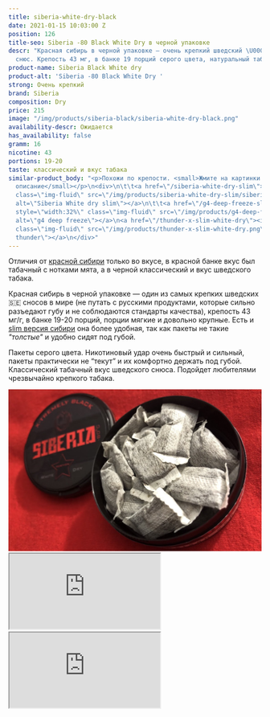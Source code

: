 ```yaml
---
title: siberia-white-dry-black
date: 2021-01-15 10:03:00 Z
position: 126
title-seo: Siberia -80 Black White Dry в черной упаковке
descr: "Красная сибирь в черной упаковке — очень крепкий шведский \U0001F1F8\U0001F1EA
  снюс. Крепость 43 мг, в банке 19 порций серого цвета, натуральный табачный вкус. "
product-name: Siberia Black White dry
product-alt: 'Siberia -80 Black White Dry '
strong: Очень крепкий
brand: Siberia
composition: Dry
price: 215
image: "/img/products/siberia-black/siberia-white-dry-black.png"
availability-descr: Ожидается
has_availability: false
gramm: 16
nicotine: 43
portions: 19-20
taste: классический и вкус табака
similar-product_body: "<p>Похожи по крепости. <small>Жмите на картинки и читайте полное
  описание</small></p>\n<div>\n\t\t<a href=\"/siberia-white-dry-slim\"><img style=\"width:32%\"
  class=\"img-fluid\" src=\"/img/products/siberia-white-dry-slim/siberia-open-and-cryo.jpg\"
  alt=\"Siberia White dry slim\"></a>\n\t\t<a href=\"/g4-deep-freeze-slim-all-white\"><img
  style=\"width:32%\" class=\"img-fluid\" src=\"/img/products/g4-deep-freeze.jpg\"
  alt=\"g4 deep freeze\"></a>\n<a href=\"/thunder-x-slim-white-dry\"><img style=\"width:32%\"
  class=\"img-fluid\" src=\"/img/products/thunder-x-slim-white-dry.png\" alt=\"Снюс
  thunder\"></a>\n</div>"
---
```


Отличия от [красной сибири](/siberia-white) только во вкусе, в красной банке вкус был табачный с нотками мята, а в черной классический и вкус шведского табака.
 
Красная сибирь в черной упаковке — один из самых крепких шведских🇸🇪 сносов в мире (не путать с русскими продуктами, которые сильно разъедают губу и не соблюдаются стандарты качества), крепость 43 мг/г, в банке 19-20 порций, порции мягкие и довольно крупные.
Есть и [slim версия сибири](/siberia-white-dry-slim) она более удобная, так как пакеты не такие <i>"толстые"</i> и удобно сидят под губой.

Пакеты серого цвета. Никотиновый удар очень быстрый и сильный, пакеты практически не “текут” и их комфортно держать под губой. Классический табачный вкус шведского снюса. Подойдет любителями чрезвычайно крепкого табака.
<div class="popup-gallery d-flex mb-3">
	<a href="/img/products/siberia-black/siberia-white-dry-black-open.jpg" title="Сибирь black большие порции white dry"><img class="img-fluid" src="/img/products/siberia-black/siberia-white-dry-black-open.jpg" alt="сибирь большие порции в черной упаковке"></a>
</div>
<div class="embed-responsive embed-responsive-16by9 mb-3">
  <iframe class="embed-responsive-item" src="https://www.youtube.com/embed/yKdvP754Qdg" allowfullscreen></iframe>
</div>
<div class="embed-responsive embed-responsive-16by9 mb-3">
  <iframe class="embed-responsive-item" src="https://www.youtube.com/embed/OYQ3cSQTXl8" allowfullscreen></iframe>
</div>